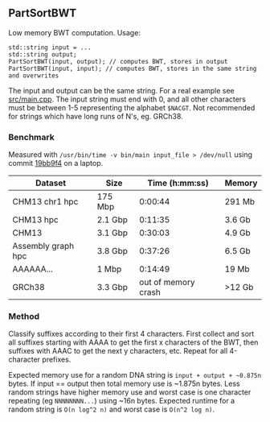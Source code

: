 ## PartSortBWT

Low memory BWT computation. Usage:

```
std::string input = ...
std::string output;
PartSortBWT(input, output); // computes BWT, stores in output
PartSortBWT(input, input); // computes BWT, stores in the same string and overwrites
```

The input and output can be the same string. For a real example see [src/main.cpp](src/main.cpp). The input string must end with 0, and all other characters must be between 1-5 representing the alphabet `$NACGT`. Not recommended for strings which have long runs of N's, eg. GRCh38.

### Benchmark

Measured with `/usr/bin/time -v bin/main input_file > /dev/null` using commit [19bb9f4](https://github.com/maickrau/PartSortBWT/commit/19bb9f42b6892d62f7952889ad96fb475c5f35a5) on a laptop.

| Dataset | Size | Time (h:mm:ss) | Memory |
| --- | --- | --- | --- |
| CHM13 chr1 hpc | 175 Mbp | 0:00:44 | 291 Mb |
| CHM13 hpc | 2.1 Gbp | 0:11:35 | 3.6 Gb |
| CHM13 | 3.1 Gbp | 0:30:03 | 4.9 Gb |
| Assembly graph hpc | 3.8 Gbp | 0:37:26 | 6.5 Gb |
| AAAAAA... | 1 Mbp | 0:14:49 | 19 Mb |
| GRCh38 | 3.3 Gbp | out of memory crash | >12 Gb |

### Method

Classify suffixes according to their first 4 characters. First collect and sort all suffixes starting with AAAA to get the first x characters of the BWT, then suffixes with AAAC to get the next y characters, etc. Repeat for all 4-character prefixes.

Expected memory use for a random DNA string is `input + output + ~0.875n` bytes. If input == output then total memory use is ~1.875n bytes. Less random strings have higher memory use and worst case is one character repeating (eg `NNNNNNNN...`) using ~16n bytes. Expected runtime for a random string is `O(n log^2 n)` and worst case is `O(n^2 log n)`.
